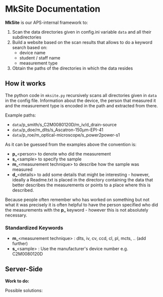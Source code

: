 # MkSite Documentation

**MkSite** is our APS-internal framework to:

1. Scan the data directories given in config.ini variable `data` and all their subdirectories
2. Build a website based on the scan results that allows to do a keyword search based on:
	* device name
	* student / staff name
	* measurement type
3. Obtain the paths of the directories in which the data resides


## How it works
The python code in `mksite.py` recursively scans all directories given in `data` in the config file. Information about the device, the person that measured it and the measurement type is encoded in the path and extracted from there.

Example paths:

* `data`/p\_smith/s\_C2M0080120D/m\_iv/d\_drain-source
* `data`/p\_doe/m\_dlts/s\_Ascatron-150µm-EPI-41
* `data`/p\_roe/m\_optical-microscope/s\_power2power-s1

As it can be guessed from the examples above the convention is:

* **p\_**\<person\> to denote who did the measurement
* **s\_**\<sample\> to specify the sample
* **m\_**\<measurement technique\> to describe how the sample was measured
* **d\_**\<details\> to add some details that might be interesting - however, ideally a Readme.txt is placed in the directory containing the data that better describes the measurements or points to a place where this is described.

Because people often remember who has worked on something but not what it was precisely it is often helpful to have the person specified who did the measurements with the **p\_** keyword - however this is not absolutely necessary.


### Standardized Keywords

* **m\_**\<measurement technique\> : dlts, iv, cv, ccd, cl, pl, mcts, .. (add further)
* **s\_**\<sample\> : Use the manufacturer's device number e.g. C2M0080120D


## Server-Side

**Work to do:** 

Possible solutions:


